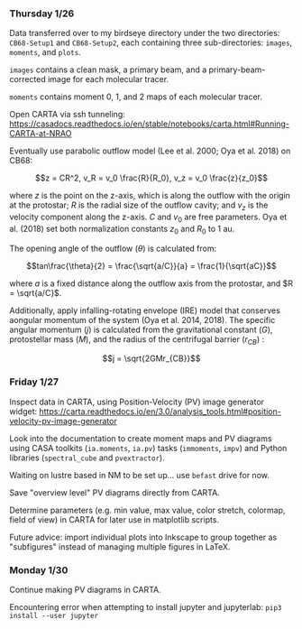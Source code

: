### Thursday 1/26

Data transferred over to my birdseye directory under the two directories: `CB68-Setup1` and `CB68-Setup2`, each containing three sub-directories: `images`, `moments`, and `plots`.

`images` contains a clean mask, a primary beam, and a primary-beam-corrected image for each molecular tracer. 

`moments` contains moment 0, 1, and 2 maps of each molecular tracer.

Open CARTA via ssh tunneling: https://casadocs.readthedocs.io/en/stable/notebooks/carta.html#Running-CARTA-at-NRAO

Eventually use parabolic outflow model (Lee et al. 2000; Oya et al. 2018) on CB68:

$$z = CR^2, v_R = v_0 \frac{R}{R_0}, v_z = v_0 \frac{z}{z_0}$$

where $z$ is the point on the z-axis, which is along the outflow with the origin at the protostar; $R$ is the radial size of the outflow cavity; and $v_z$ is the velocity component along the z-axis. $C$ and $v_0$ are free parameters. Oya et al. (2018) set both normalization constants $z_0$ and $R_0$ to 1 au.

The opening angle of the outflow $(\theta)$ is calculated from:

$$tan\frac{\theta}{2} = \frac{\sqrt{a/C}}{a} = \frac{1}{\sqrt{aC}}$$

where $a$ is a fixed distance along the outflow axis from the protostar, and $R = \sqrt{a/C}$.

Additionally, apply infalling-rotating envelope (IRE) model that conserves aongular momentum of the system (Oya et al. 2014, 2018). The specific angular momentum $(j)$ is calculated from the gravitational constant $(G)$, protostellar mass $(M)$, and the radius of the centrifugal barrier $(r_{CB})$ :

$$j = \sqrt{2GMr_{CB}}$$


### Friday 1/27

Inspect data in CARTA, using Position-Velocity (PV) image generator widget: https://carta.readthedocs.io/en/3.0/analysis_tools.html#position-velocity-pv-image-generator 

Look into the documentation to create moment maps and PV diagrams using CASA toolkits (`ia.moments`, `ia.pv`) tasks (`immoments`, `impv`) and Python libraries (`spectral_cube` and `pvextractor`).

Waiting on lustre based in NM to be set up... use `befast` drive for now.

Save "overview level" PV diagrams directly from CARTA.

Determine parameters (e.g. min value, max value, color stretch, colormap, field of view) in CARTA for later use in matplotlib scripts.

Future advice: import individual plots into Inkscape to group together as "subfigures" instead of managing multiple figures in LaTeX.


### Monday 1/30

Continue making PV diagrams in CARTA.

Encountering error when attempting to install jupyter and jupyterlab: `pip3 install --user jupyter`

